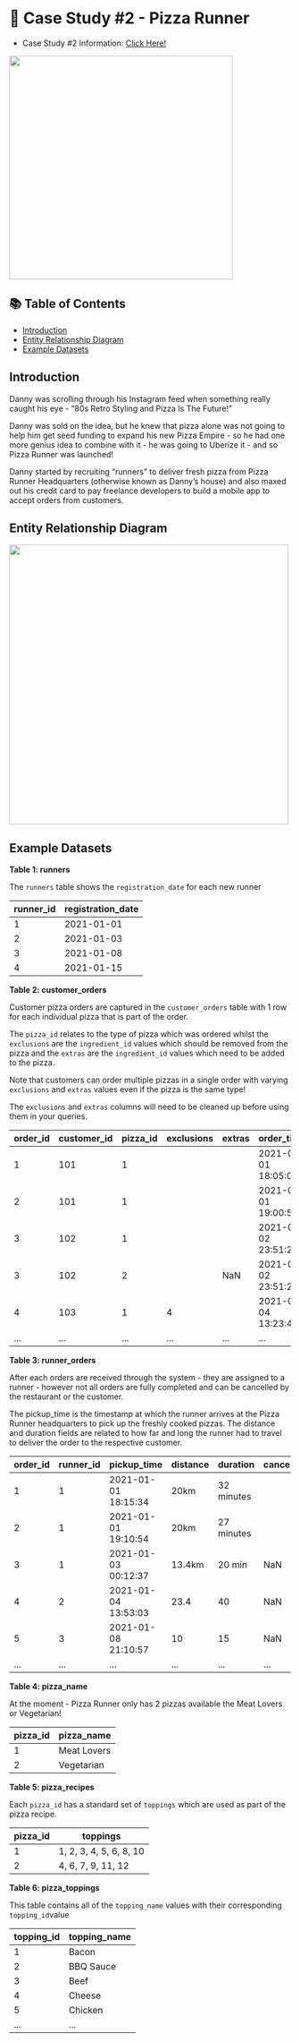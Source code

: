 # 🍜 Case Study #2 - Pizza Runner

- Case Study #2 Information: [Click Here!](https://8weeksqlchallenge.com/case-study-2/)

<img align="center" width="400" src="https://user-images.githubusercontent.com/94410139/158215978-83465a74-7ccf-457a-8770-f1bdaa0b5343.png">

## 📚 Table of Contents
  * [Introduction](#introduction)
  * [Entity Relationship Diagram](#entity-relationship-diagram)
  * [Example Datasets](#example-datasets)
 
## Introduction 
Danny was scrolling through his Instagram feed when something really caught his eye - “80s Retro Styling and Pizza Is The Future!”

Danny was sold on the idea, but he knew that pizza alone was not going to help him get seed funding to expand his new Pizza Empire - so he had one more genius idea to combine with it - he was going to Uberize it - and so Pizza Runner was launched!

Danny started by recruiting “runners” to deliver fresh pizza from Pizza Runner Headquarters (otherwise known as Danny’s house) and also maxed out his credit card to pay freelance developers to build a mobile app to accept orders from customers.

## Entity Relationship Diagram 

<img align="center" width="500" src="https://user-images.githubusercontent.com/94410139/158216376-6b51187b-95ec-48f0-9c58-e912d9f1b035.png">

## Example Datasets
**Table 1: runners**

The `runners` table shows the `registration_date` for each new runner

| runner_id | registration_date |    
|-----------|-------------------|
| 1         | 2021-01-01        |
| 2         | 2021-01-03        |     
| 3         | 2021-01-08        |     
| 4         | 2021-01-15        |     


**Table 2: customer_orders**

Customer pizza orders are captured in the `customer_orders` table with 1 row for each individual pizza that is part of the order.

The `pizza_id` relates to the type of pizza which was ordered whilst the `exclusions` are the `ingredient_id` values which should be removed from the pizza and the `extras` are the `ingredient_id` values which need to be added to the pizza.

Note that customers can order multiple pizzas in a single order with varying `exclusions` and `extras` values even if the pizza is the same type!

The `exclusions` and `extras` columns will need to be cleaned up before using them in your queries.

| order_id | customer_id | pizza_id |exclusions | extras | order_time             |
|----------|-------------|----------|----------|--------|------------------------|
| 1        | 101         | 1        |          |        | 2021-01-01 18:05:02    |
| 2        | 101         | 1        |           |        | 2021-01-01 19:00:52    |
| 3        | 102         | 1        |           |        | 2021-01-02 23:51:23    |
| 3        | 102         | 2        |           | NaN    | 2021-01-02 23:51:23    |
| 4        | 103         | 1        | 4         |        | 2021-01-04 13:23:46    |
| ...      | ...         | ...      | ... | ... | ...                    |

**Table 3: runner_orders**

After each orders are received through the system - they are assigned to a runner - however not all orders are fully completed and can be cancelled by the restaurant or the customer.

The pickup_time is the timestamp at which the runner arrives at the Pizza Runner headquarters to pick up the freshly cooked pizzas. The distance and duration fields are related to how far and long the runner had to travel to deliver the order to the respective customer.

| order_id | runner_id | pickup_time | distance | duration   | cancellation |
|----------|-----------|------------------|----------|------------|--------------|
| 1        | 1       | 2021-01-01 18:15:34   | 20km     | 32 minutes |              |
| 2        | 1       | 2021-01-01 19:10:54   | 20km     | 27 minutes |              |
| 3        | 1       | 2021-01-03 00:12:37   | 13.4km   | 20 mín     | NaN          |
| 4        | 2       | 2021-01-04 13:53:03   | 23.4     | 40         | NaN          |
| 5        | 3       | 2021-01-08 21:10:57   | 10       | 15         | NaN          |
| ...      | ...       | ... | ...      | ...        | ...          |


**Table 4: pizza_name**

At the moment - Pizza Runner only has 2 pizzas available the Meat Lovers or Vegetarian!

|pizza_id|pizza_name|
|--------|-----------|
| 1     | Meat Lovers |
| 2     | Vegetarian |

**Table 5: pizza_recipes**

Each `pizza_id` has a standard set of `toppings` which are used as part of the pizza recipe.

|pizza_id| toppings                  |
|--------|---------------------------|
| 1     | 1, 2, 3, 4, 5, 6, 8, 10   |
| 2     | 4, 6, 7, 9, 11, 12        |

**Table 6: pizza_toppings**

This table contains all of the `topping_name` values with their corresponding `topping_id`value

| topping_id | topping_name |
|------------|--------------|
| 1          | Bacon        |
| 2          | BBQ Sauce    |
| 3          | Beef         |
| 4          | Cheese       |
| 5          | Chicken      |
| ...        | ...          |

